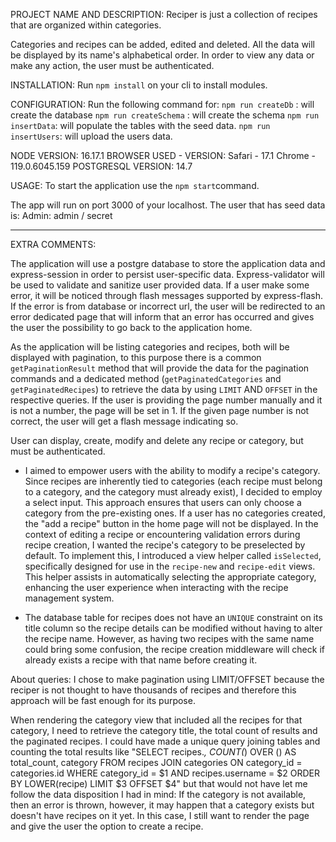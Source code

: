 PROJECT NAME AND DESCRIPTION:
  Reciper is just a collection of recipes that are organized within categories.

  Categories and recipes can be added, edited and deleted.
  All the data will be displayed by its name's alphabetical order.
  In order to view any data or make any action, the user must be authenticated.
 

INSTALLATION:
  Run `npm install` on your cli to install modules.

CONFIGURATION:
  Run the following command for:
    `npm run createDb` : will create the database
    `npm run createSchema` : will create the schema
    `npm run insertData`: will populate the tables with the seed data.
    `npm run insertUsers`: will upload the users data.

NODE VERSION: 
  16.17.1
BROWSER USED - VERSION: 
  Safari - 17.1
  Chrome - 119.0.6045.159 
POSTGRESQL VERSION:
  14.7

USAGE:
  To start the application use the `npm start`command.
  
  The app will run on port 3000 of your localhost.
  The user that has seed data is:
    Admin: admin / secret


******

EXTRA COMMENTS:

The application will use a postgre database to store the application data and express-session in order to persist user-specific data. Express-validator will be used to validate and sanitize user provided data.
If a user make some error, it will be noticed through flash messages supported by express-flash. If the error is from database or incorrect url, the user will be redirected to an error dedicated page that will inform that an error has occurred and gives the user the possibility to go back to the application home.

As the application will be listing categories and recipes, both will be displayed with pagination, to this purpose there is a common `getPaginationResult` method that will provide the data for the pagination commands and a dedicated method (`getPaginatedCategories` and `getPaginatedRecipes`) to retrieve the data by using `LIMIT` AND `OFFSET` in the respective queries. If the user is providing the page number manually and it is not a number, the page will be set in 1. If the given page number is not correct, the user will get a flash message indicating so.

User can display, create, modify and delete any recipe or category, but must be authenticated.

- I aimed to empower users with the ability to modify a recipe's category. Since recipes are inherently tied to categories (each recipe must belong to a category, and the category must already exist), I decided to employ a select input. This approach ensures that users can only choose a category from the pre-existing ones. If a user has no categories created, the "add a recipe" button in the home page will not be displayed.
In the context of editing a recipe or encountering validation errors during recipe creation, I wanted the recipe's category to be preselected by default. To implement this, I introduced a view helper called `isSelected`, specifically designed for use in the `recipe-new` and `recipe-edit` views. This helper assists in automatically selecting the appropriate category, enhancing the user experience when interacting with the recipe management system.

- The database table for recipes does not have an `UNIQUE` constraint on its title column so the recipe details can be modified without having to alter the recipe name. However, as having two recipes with the same name could bring some confusion, the recipe creation middleware will check if already exists a recipe with that name before creating it.



About queries:
I chose to make pagination using LIMIT/OFFSET because the reciper is not thought to have thousands of recipes and therefore this approach will be fast enough for its purpose.

When rendering the category view that included all the recipes for that category, I need to retrieve the category title, the total count of results and the paginated recipes. I could have made a unique query joining tables and counting the total results like "SELECT recipes.*, COUNT(*) OVER () AS total_count, category FROM recipes JOIN categories ON category_id = categories.id WHERE category_id = $1 AND recipes.username = $2 ORDER BY LOWER(recipe) LIMIT $3 OFFSET $4" but that would not have let me follow the data disposition I had in mind: If the category is not available, then an error is thrown, however, it may happen that a category exists but doesn't have recipes on it yet. In this case, I still want to render the page and give the user the option to create a recipe.
